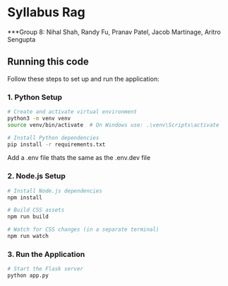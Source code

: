 # Syllabus Rag
***Group 8: Nihal Shah, Randy Fu, Pranav Patel, Jacob Martinage, Aritro Sengupta



## Running this code

Follow these steps to set up and run the application:

### 1. Python Setup

```bash
# Create and activate virtual environment
python3 -m venv venv
source venv/bin/activate  # On Windows use: .\venv\Scripts\activate

# Install Python dependencies
pip install -r requirements.txt

```
Add a .env file thats the same as the .env.dev file

### 2. Node.js Setup

```bash
# Install Node.js dependencies
npm install

# Build CSS assets
npm run build

# Watch for CSS changes (in a separate terminal)
npm run watch
```

### 3. Run the Application

```bash
# Start the Flask server
python app.py
```


